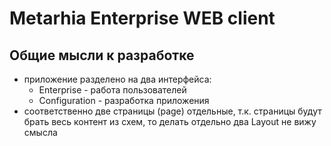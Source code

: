 # Metarhia Enterprise WEB client

## Общие мысли к разработке

  * приложение разделено на два интерфейса:
    * Enterprise - работа пользователей
    * Configuration - разработка приложения
  * соответственно две страницы (page) отдельные, т.к. страницы будут брать весь контент из схем, то делать отдельно два Layout не вижу смысла
  


